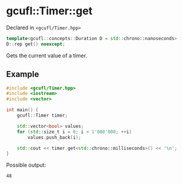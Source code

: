 # gcufl::Timer::get
Declared in `<gcufl/Timer.hpp>`
```cpp
template<gcufl::concepts::Duration D = std::chrono::nanoseconds>
D::rep get() noexcept;
```
Gets the current value of a timer.
## Example
```cpp
#include <gcufl/Timer.hpp>
#include <iostream>
#include <vector>

int main() {
	gcufl::Timer timer;

	std::vector<bool> values;
	for (std::size_t i = 0; i < 1'000'000; ++i)
		values.push_back(i);

	std::cout << timer.get<std::chrono::milliseconds>() << '\n';
}
```
Possible output:
```
48
```
